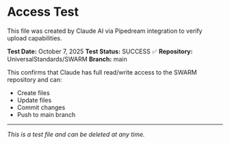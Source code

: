 # Access Test

This file was created by Claude AI via Pipedream integration to verify upload capabilities.

**Test Date:** October 7, 2025
**Test Status:** SUCCESS ✅
**Repository:** UniversalStandards/SWARM
**Branch:** main

This confirms that Claude has full read/write access to the SWARM repository and can:
- Create files
- Update files
- Commit changes
- Push to main branch

---
*This is a test file and can be deleted at any time.*
